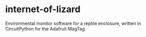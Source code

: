 # internet-of-lizard
Environmental monitor software for a reptile enclosure, written in CircuitPython for the Adafruit MagTag.
